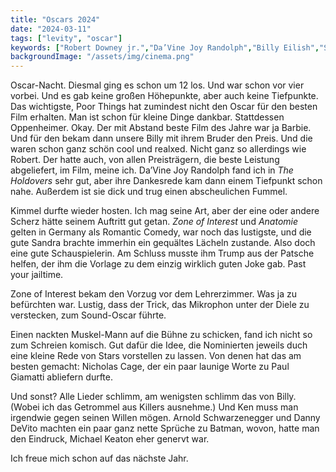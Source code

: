 ```yaml
---
title: "Oscars 2024"
date: "2024-03-11"
tags: ["levity", "oscar"]
keywords: ["Robert Downey jr.","Da’Vine Joy Randolph","Billy Eilish","Sandra Huller"]
backgroundImage: "/assets/img/cinema.png"
---
```

Oscar-Nacht. Diesmal ging es schon um 12 los. Und war schon vor vier vorbei. Und es gab keine großen Höhepunkte, aber auch keine Tiefpunkte. Das wichtigste, Poor Things hat zumindest nicht den Oscar für den besten Film erhalten. Man ist schon für kleine Dinge dankbar. Stattdessen Oppenheimer. Okay. Der mit Abstand beste Film des Jahre war ja Barbie. Und für den bekam dann unsere Billy mit ihrem Bruder den Preis. Und die waren schon ganz schön cool und realxed. Nicht ganz so allerdings wie Robert. Der hatte auch, von allen Preisträgern, die beste Leistung abgeliefert, im Film, meine ich. Da’Vine Joy Randolph fand ich in <i>The Holdovers</i> sehr gut, aber ihre Dankesrede kam dann einem Tiefpunkt schon nahe. Außerdem ist sie dick und trug einen abscheulichen Fummel.

Kimmel durfte wieder hosten. Ich mag seine Art, aber der eine oder andere Scherz hätte seinem Auftritt gut getan. <i>Zone of Interest</i> und <i>Anatomie</i> gelten in Germany als Romantic Comedy, war noch das lustigste, und die gute Sandra brachte immerhin ein gequältes Lächeln zustande. Also doch eine gute Schauspielerin. Am Schluss musste ihm Trump aus der Patsche helfen, der ihm die Vorlage zu dem einzig wirklich guten Joke gab. Past your jailtime.

Zone of Interest bekam den Vorzug vor dem Lehrerzimmer. Was ja zu befürchten war. Lustig, dass der Trick, das Mikrophon unter der Diele zu verstecken, zum Sound-Oscar führte.

Einen nackten Muskel-Mann auf die Bühne zu schicken, fand ich nicht so zum Schreien komisch. Gut dafür die Idee, die Nominierten jeweils duch eine kleine Rede von Stars vorstellen zu lassen. Von denen hat das am besten gemacht: Nicholas Cage, der ein paar launige Worte zu Paul Giamatti abliefern durfte. 

Und sonst? Alle Lieder schlimm, am wenigsten schlimm das von Billy. (Wobei ich das Getrommel aus Killers ausnehme.) Und Ken muss man irgendwie gegen seinen Willen mögen. Arnold Schwarzenegger und Danny DeVito machten ein paar ganz nette Sprüche zu Batman, wovon, hatte man den Eindruck, Michael Keaton eher genervt war.

Ich freue mich schon auf das nächste Jahr.

